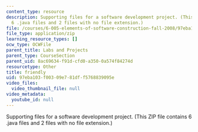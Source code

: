 ```yaml
---
content_type: resource
description: Supporting files for a software development project. (This ZIP file contains
  6 .java files and 2 files with no file extension.)
file: /courses/6-005-elements-of-software-construction-fall-2008/97eba103f00309e781dff5768839095e_friendly.zip
file_type: application/zip
learning_resource_types: []
ocw_type: OCWFile
parent_title: Labs and Projects
parent_type: CourseSection
parent_uid: 8ac69634-f91d-cfd0-a350-0a574f84274d
resourcetype: Other
title: friendly
uid: 97eba103-f003-09e7-81df-f5768839095e
video_files:
  video_thumbnail_file: null
video_metadata:
  youtube_id: null
---
```

Supporting files for a software development project. (This ZIP file contains 6 .java files and 2 files with no file extension.)

